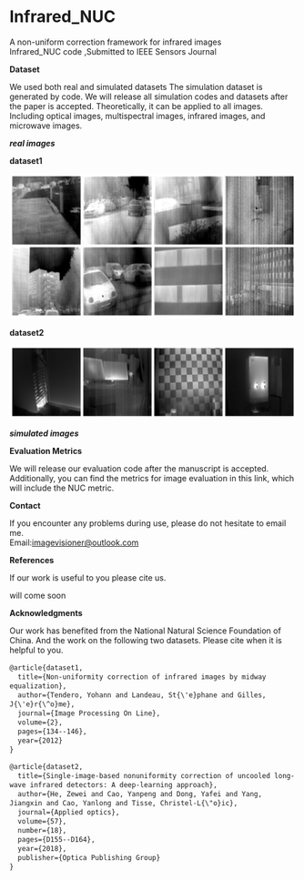 # Infrared_NUC
A non-uniform correction framework for infrared images    
Infrared_NUC code ,Submitted to IEEE Sensors Journal  


**Dataset** 

We used both real and simulated datasets The simulation dataset is generated by code. We will release all simulation codes and datasets after the paper is accepted. Theoretically, it can be applied to all images. Including optical  images, multispectral images, infrared images, and microwave images.

***real images***
 


**dataset1**

<div align=center>
	 <img src="figs/dataset1.jpg"/>

</div>

**dataset2**
<div align=center>
	 <img src="figs/dataset2.jpg"/>

</div>


***simulated images***



**Evaluation Metrics**

We will release our evaluation code after the manuscript is accepted.
Additionally, you can find the metrics for image evaluation in this link, which will include the NUC metric.



**Contact**   

If you encounter any problems during use, please do not hesitate to email me.     
Email:imagevisioner@outlook.com   

**References** 

If our work is useful to you please cite us.  

will come soon


**Acknowledgments**   

Our work has benefited from the National Natural Science Foundation of China. And the work on the following two datasets. Please cite when it is helpful to you.
``` 
@article{dataset1,
  title={Non-uniformity correction of infrared images by midway equalization},
  author={Tendero, Yohann and Landeau, St{\'e}phane and Gilles, J{\'e}r{\^o}me},
  journal={Image Processing On Line},
  volume={2},
  pages={134--146},
  year={2012}
}
```
``` 
@article{dataset2,
  title={Single-image-based nonuniformity correction of uncooled long-wave infrared detectors: A deep-learning approach},
  author={He, Zewei and Cao, Yanpeng and Dong, Yafei and Yang, Jiangxin and Cao, Yanlong and Tisse, Christel-L{\"o}ic},
  journal={Applied optics},
  volume={57},
  number={18},
  pages={D155--D164},
  year={2018},
  publisher={Optica Publishing Group}
}
``` 
